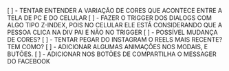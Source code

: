 [ ] -  TENTAR ENTENDER A VARIAÇÃO DE CORES QUE ACONTECE ENTRE A TELA DE PC E DO CELULAR
[ ] -  FAZER O TRIGGER DOS DIALOGS COM ALGO TIPO Z-INDEX, POIS NO CELULAR ELE ESTÁ CONSIDERANDO QUE A PESSOA CLICA NA DIV PAI E NÃO NO TRIGGER
[ ] - POSSÍVEL MUDANÇA DE CORES?
[ ] - TENTAR PEGAR DO INSTAGRAM O REELS MAIS RECENTE? TEM COMO?
[ ] - ADICIONAR ALGUMAS ANIMAÇÕES NOS MODAIS, E BUTÕES.
[ ] - ADICIONAR NOS BOTÕES DE COMPARTILHA O MESSAGER DO FACEBOOK